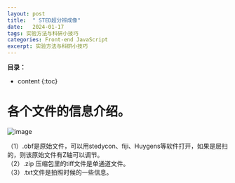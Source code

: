 ```yaml
---
layout: post
title:  " STED超分辨成像"
date:   2024-01-17
tags: 实验方法与科研小技巧
categories: Front-end JavaScript
excerpt: 实验方法与科研小技巧
---
```



**目录：**

* content
{:toc}


# 各个文件的信息介绍。

![image](https://github.com/yushuntai/yushuntai.github.io/assets/61654690/03d092c5-a5be-4ed8-9586-246202b3c328)


（1）.obf是原始文件，可以用stedycon、fiji、Huygens等软件打开，如果是层扫的，则该原始文件有Z轴可以调节。<br>
（2）.zip 压缩包里的tiff文件是单通道文件。<br>
（3）.txt文件是拍照时候的一些信息。<br>



